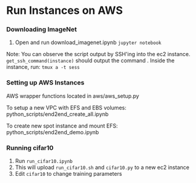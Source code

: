 # Run Instances on AWS

### Downloading ImageNet
1. Open and run download_imagenet.ipynb `jupyter notebook`

Note: You can observe the script output by SSH'ing into the ec2 instance. `get_ssh_command(instance)` should output the command . 
Inside the instance, run: `tmux a -t sess`

### Setting up AWS Instances
AWS wrapper functions located in aws/aws_setup.py

To setup a new VPC with EFS and EBS volumes: python_scripts/end2end_create_all.ipynb

To create new spot instance and mount EFS: python_scripts/end2end_demo.ipynb

### Running cifar10
1. Run `run_cifar10.ipynb`
2. This will upload `run_cifar10.sh` and `cifar10.py` to a new ec2 instance
3. Edit `cifar10` to change training parameters